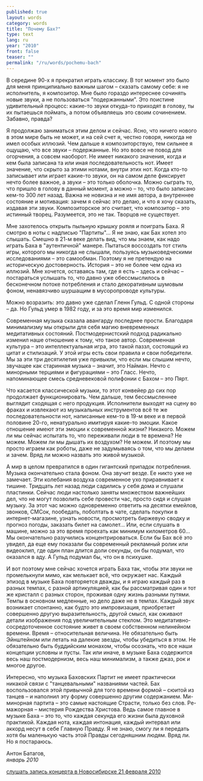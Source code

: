 ```yaml
---
published: true
layout: words
category: words
title: "Почему Бах?"
type: text
lang: ru
year: "2010"
front: false
teaser: ""
permalink: "/ru/words/pochemu-bach"
---
```


В середине 90-х я прекратил играть классику. В тот момент это было для меня принципиально важным шагом – сказать самому себе: я не исполнитель, я композитор. Мне было гораздо интереснее сочинять новые звуки, а не пользоваться "подержанными". Это поистине удивительный процесс: какие-то звуки откуда-то приходят в голову, ты их пытаешься поймать, а потом объявляешь это своим сочинением. Забавно, правда?

Я продолжаю заниматься этим делом и сейчас. Ясно, что ничего нового в этом мире быть не может, и на сей счет я, честно говоря, никогда не имел особых иллюзий. Чем дальше я композиторствую, тем сильнее я ощущаю, что все звуки – подержанные. Но это вовсе не повод для огорчения, а совсем наоборот. Не имеет никакого значения, когда и кем была записана та или иная последовательность нот. Имеет значение, что скрыто за этими нотами, внутри этих нот. Когда кто-то записывает или играет какие-то звуки, он на самом деле фиксирует нечто более важное, а звуки – это только оболочка. Можно сыграть то, что пришло в голову в данный момент, а можно – то, что было записано кем-то 300 лет назад. Важна не новизна и не имя автора, а внутреннее состояние и мотивация: зачем я сейчас это делаю, и что я хочу сказать, издавая эти звуки. Композиторское эго считает, что композитор – это истинный творец. Разумеется, это не так. Творцов не существует.

Мне захотелось открыть пыльную крышку рояля и поиграть Баха. Я смотрю в ноты с надписью "Партиты"... Я не знаю, как Бах хотел это слышать. Смешно в 21-м веке делать вид, что мы знаем, как надо играть Баха в "аутентичной" манере. Пытаться воссоздать тот стиль игры, которого мы никогда не слышали, пользуясь музыковедческими исследованиями – это самообман. Поэтому я не претендую на историческую достоверность. История – это не более чем одна из иллюзий. Мне хочется, оставаясь там, где я есть – здесь и сейчас – постараться услышать то, что давно уже обессмыслилось в бесконечном потоке потребления и стало декоративным шумовым фоном, ненавязчиво шуршащим в мусоропроводе культуры.

Можно возразить: это давно уже сделал Гленн Гульд. С одной стороны – да. Но Гульд умер в 1982 году, и за это время мир изменился.

Современная музыка сказала авангарду последнее прости. Благодаря минимализму мы открыли для себя магию вневременных медитативных состояний. Постмодернистский подход радикально изменил наше отношение к тому, что такое автор. Современная культура – это интеллектуальная игра, это такой паззл, состоящий из цитат и стилизаций. У этой игры есть свои правила и свои победители. Мы за эти три десятилетия уже привыкли, что если мы слышим нечто, звучащее как старинная музыка – значит, это Найман. Нечто с минорными терциями и фигурациями – это Гласс. Нечто, напоминающее смесь средневековой полифонии с Бахом – это Пярт.

Что касается классической музыки, то этот конвейер до сих пор продолжает функционировать. Чем дальше, тем бессмысленнее выглядит сходящая с него продукция. Исполнители выходят на сцену во фраках и извлекают из музыкальных инструментов всё те же последовательности нот, написанные кем-то в 19-м веке и в первой половине 20-го, ненатурально имитируя какие-то эмоции. Какое отношение имеют эти эмоции к современной жизни? Никакого. Можем ли мы сейчас испытать то, что переживали люди в те времена? Не можем. Можем ли мы дышать их воздухом? Не можем. И поэтому мы просто играем как роботы, даже не задумываясь о том, что мы делаем и зачем. Вряд ли можно назвать это живой музыкой.

А мир в целом превратился в один гигантский припадок потребления. Музыка окончательно стала фоном. Она звучит везде. Ее никто уже не замечает. Эти колебания воздуха современное ухо приравнивает к тишине. Тридцать лет назад люди садились у себя дома и слушали пластинки. Сейчас люди настолько заняты множеством важнейших дел, что не могут позволить себе провести час, просто сидя и слушая музыку. За этот час можно одновременно ответить на десятки емейлов, звонков, СМСок, пообедать, поболтать в чате, сделать покупки в интернет-магазине, узнать новости, просмотреть биржевую сводку и прогноз погоды, заказать билет на самолет... Или, если слушать в машине, можно за это время проехать как минимум километров 60... Мы окончательно разучились концентрироваться. Если бы Бах всё это увидел, да еще ему показали бы современный рекламный ролик или видеоклип, где один план длится доли секунды, он бы подумал, что оказался в аду. А Гульд подумал бы, что он в психушке.

И вот поэтому мне сейчас хочется играть Баха так, чтобы эти звуки не промелькнули мимо, как мелькает всё, что окружает нас. Каждый эпизод в музыке Баха повторяется дважды, и я играю каждый раз в разных темпах, с разной артикуляцией, как бы рассматривая один и тот же кристалл с разных сторон, проживая одну жизнь разными путями. Темпы в основном медленные, но дело даже не в темпах. Каждый звук возникает спонтанно, как будто это импровизация, приобретает совершенно другую выразительность, другой смысл, как оживают детали изображения под увеличительным стеклом. Это медитативно-сосредоточенное состояние живет в своем собственном нелинейном времени. Время – относительная величина. Не обязательно быть Эйнштейном или летать на далекие звезды, чтобы убедиться в этом. Не обязательно быть буддийским монахом, чтобы осознать, что все наши концепции условны и пусты. Так или иначе, в музыке Баха содержится весь наш постмодернизм, весь наш минимализм, а также джаз, рок и многое другое.

Интересно, что музыка Баховских Партит не имеет практически никакой связи с "танцевальными" названиями частей. Бах воспользовался этой привычной для того времени формой – сюитой из танцев – и наполнил эту форму совершенно другим содержанием. Ми-минорная партита – это самые настоящие Страсти, только без слов. Ре-мажорная – мистерия Рождества Христова. Ведь самое главное в музыке Баха – это то, что каждая секунда его жизни была духовной практикой. Каждая нота, каждая интонация, каждый интервал или аккорд несут в себе Главную Правду. Я не знаю, смогу ли я передать хотя бы маленькую часть этой Правды сегодняшним людям. Вряд ли. Но я постараюсь.

Антон Батагов,  
_январь 2010_

[слушать запись концерта в Новосибирске 21 февраля 2010](/batagov/en/live/bach-novosibirsk/)